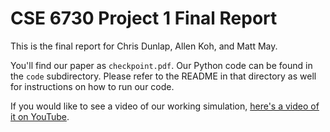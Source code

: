 # CSE 6730 Project 1 Final Report

This is the final report for Chris Dunlap, Allen Koh,
and Matt May.

You'll find our paper as `checkpoint.pdf`. Our Python code can
be found in the `code` subdirectory. Please refer to the README
in that directory as well for instructions on how to run our
code.

If you would like to see a video of our working simulation, 
[here's a video of it on YouTube](https://www.youtube.com/watch?v=vPjEm9cD4XU&feature=youtu.be).
